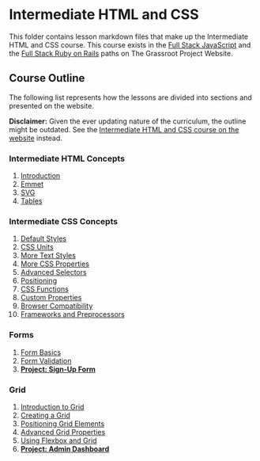 # Intermediate HTML and CSS

This folder contains lesson markdown files that make up the Intermediate HTML and CSS course. This course exists in the [Full Stack JavaScript](https://www.grassroot.herokuapp.com/paths/full-stack-javascript) and the [Full Stack Ruby on Rails](https://www.grassroot.herokuapp.com/paths/full-stack-ruby-on-rails) paths on The Grassroot Project Website.

## Course Outline

The following list represents how the lessons are divided into sections and presented on the website.

**Disclaimer:** Given the ever updating nature of the curriculum, the outline might be outdated. See the [Intermediate HTML and CSS course on the website](https://www.grassroot.herokuapp.com/paths/full-stack-ruby-on-rails/courses/intermediate-html-and-css)
instead.

### Intermediate HTML Concepts

1. [Introduction](intermediate_html_concepts/introduction.md)
2. [Emmet](intermediate_html_concepts/emmet.md)
3. [SVG](intermediate_html_concepts/svgs.md)
4. [Tables](intermediate_html_concepts/tables.md)

### Intermediate CSS Concepts

1. [Default Styles](intermediate_css_concepts/default_styles.md)
2. [CSS Units](intermediate_css_concepts/css_units.md)
3. [More Text Styles](intermediate_css_concepts/more_text_styles.md)
4. [More CSS Properties](intermediate_css_concepts/more_css_properties.md)
5. [Advanced Selectors](intermediate_css_concepts/advanced_selectors.md)
6. [Positioning](intermediate_css_concepts/positioning.md)
7. [CSS Functions](intermediate_css_concepts/css_functions.md)
8. [Custom Properties](intermediate_css_concepts/css_functions.md)
9. [Browser Compatibility](intermediate_css_concepts/browser_compatibility.md)
10. [Frameworks and Preprocessors](intermediate_css_concepts/frameworks_and_preprocessors.md)

### Forms

1. [Form Basics](forms/form_basics.md)
2. [Form Validation](forms/form_validations.md)
3. [**Project: Sign-Up Form**](forms/project_sign_up_form.md)

### Grid

1. [Introduction to Grid](grid/introduction_to_grid.md)
2. [Creating a Grid](grid/creating_a_grid.md)
3. [Positioning Grid Elements](grid/positioning_grid_elements.md)
4. [Advanced Grid Properties](grid/advanced_grid_properties.md)
5. [Using Flexbox and Grid](grid/using_flexbox_and_grid.md)
6. [**Project: Admin Dashboard**](grid/project_admin_dashboard.md)
